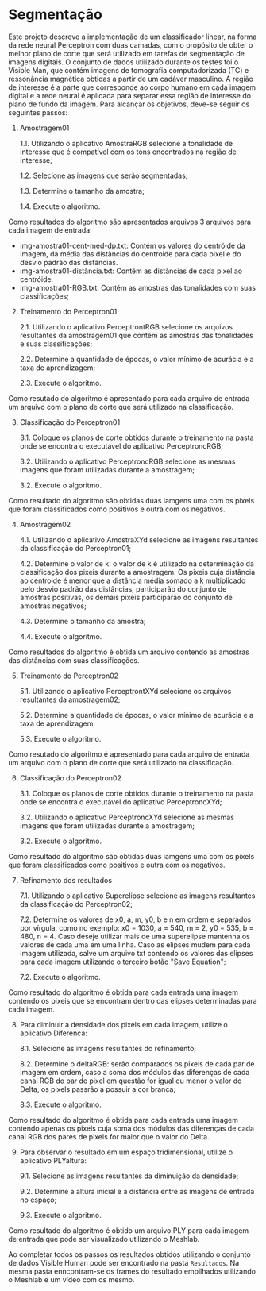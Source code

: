 # Segmentação

Este projeto descreve a implementação de um classificador linear, na forma da rede neural Perceptron com duas camadas, com o propósito de obter o melhor plano de corte que será utilizado em tarefas de segmentação de imagens digitais. O conjunto de dados utilizado durante os testes foi o Visible Man, que contém imagens de tomografia computadorizada (TC) e ressonância magnética obtidas a partir de um cadáver masculino. A região de interesse é a parte que corresponde ao corpo humano em cada imagem digital e a rede neural é aplicada para separar essa região de interesse do plano de fundo da imagem. 
Para alcançar os objetivos, deve-se seguir os seguintes passos:

1. Amostragem01

    1.1. Utilizando o aplicativo AmostraRGB selecione a tonalidade de interesse que é compatível com os tons encontrados na região de interesse;

    1.2. Selecione as imagens que serão segmentadas;
    
    1.3. Determine o tamanho da amostra;

    1.4. Execute o algoritmo.

Como resultados do algoritmo são apresentados arquivos 3 arquivos para cada imagem de entrada:

- img-amostra01-cent-med-dp.txt: Contém os valores do centróide da imagem, da média das distâncias do centroide para cada pixel e do desvio padrão das distâncias.
- img-amostra01-distância.txt: Contém as distâncias de cada pixel ao centróide.
- img-amostra01-RGB.txt: Contém as amostras das tonalidades com suas classificações;

2. Treinamento do Perceptron01

    2.1. Utilizando o aplicativo PerceptrontRGB selecione os arquivos resultantes da amostragem01 que contém as amostras das tonalidades e suas classificações;

    2.2. Determine a quantidade de épocas, o valor mínimo de acurácia e a taxa de aprendizagem;
    
    2.3. Execute o algoritmo.

Como resutado do algoritmo é apresentado para cada arquivo de entrada um arquivo com o plano de corte que será utilizado na classificação.

3. Classificação do Perceptron01

    3.1. Coloque os planos de corte obtidos durante o treinamento na pasta onde se encontra o executável do aplicativo PerceptroncRGB;
    
    3.2. Utilizando o aplicativo PerceptroncRGB selecione as mesmas imagens que foram utilizadas durante a amostragem;
    
    3.2. Execute o algoritmo.

Como resultado do algoritmo são obtidas duas iamgens uma com os pixels que foram classificados como positivos e outra com os negativos.

4. Amostragem02

    4.1. Utilizando o aplicativo AmostraXYd selecione as imagens resultantes da classificação do Perceptron01;

    4.2. Determine o valor de k: o valor de k é utilizado na determinação da classificação dos pixeis durante a amostragem. Os pixeis cuja distância ao centroide é menor que a distância média somado a k multiplicado pelo desvio padrão das distâncias, participarão do conjunto de amostras positivas, os demais pixeis participarão do conjunto de amostras negativos;
    
    4.3. Determine o tamanho da amostra;

    4.4. Execute o algoritmo.

Como resultados do algoritmo é obtida um arquivo contendo as amostras das distâncias com suas classificações.

5. Treinamento do Perceptron02

    5.1. Utilizando o aplicativo PerceptrontXYd selecione os arquivos resultantes da amostragem02;

    5.2. Determine a quantidade de épocas, o valor mínimo de acurácia e a taxa de aprendizagem;
    
    5.3. Execute o algoritmo.

Como resutado do algoritmo é apresentado para cada arquivo de entrada um arquivo com o plano de corte que será utilizado na classificação.

6. Classificação do Perceptron02

    3.1. Coloque os planos de corte obtidos durante o treinamento na pasta onde se encontra o executável do aplicativo PerceptroncXYd;
    
    3.2. Utilizando o aplicativo PerceptroncXYd selecione as mesmas imagens que foram utilizadas durante a amostragem;
    
    3.2. Execute o algoritmo.

Como resultado do algoritmo são obtidas duas iamgens uma com os pixels que foram classificados como positivos e outra com os negativos.

7. Refinamento dos resultados

    7.1. Utilizando o aplicativo Superelipse selecione as imagens resultantes da classificação do Perceptron02;
    
    7.2. Determine os valores de x0, a, m, y0, b e n em ordem e separados por vírgula, como no exemplo: x0 = 1030, a = 540, m = 2, y0 = 535, b = 480, n = 4. Caso deseje utilizar mais de uma superelipse mantenha os valores de cada uma em uma linha. Caso as elipses mudem para cada imagem utilizada, salve um arquivo txt contendo os valores das elipses para cada imagem utilizando o terceiro botão "Save Equation";
    
    7.2. Execute o algoritmo.

Como resultado do algoritmo é obtida para cada entrada uma imagem contendo os pixeis que se encontram dentro das elipses determinadas para cada imagem.

8. Para diminuir a densidade dos pixels em cada imagem, utilize o aplicativo Diferenca:

    8.1. Selecione as imagens resultantes do refinamento;
    
    8.2. Determine o deltaRGB: serão comparados os pixels de cada par de imagem em ordem, caso a soma dos módulos das diferenças de cada canal RGB do par de pixel em questão for igual ou menor o valor do Delta, os pixels passrão a possuir a cor branca;
    
    8.3. Execute o algoritmo.
    
Como resultado do algoritmo é obtida para cada entrada uma imagem contendo apenas os pixels cuja soma dos módulos das diferenças de cada canal RGB dos pares de pixels for maior que o valor do Delta.

9. Para observar o resultado em um espaço tridimensional, utilize o aplicativo PLYaltura:

    9.1. Selecione as imagens resultantes da diminuição da densidade;
    
    9.2. Determine a altura inicial e a distância entre as imagens de entrada no espaço;
    
    9.3. Execute o algoritmo.
    
Como resultado do algoritmo é obtido um arquivo PLY para cada imagem de entrada que pode ser visualizado utilizando o Meshlab.


Ao completar todos os passos os resultados obtidos utilizando o conjunto de dados Visible Human pode ser encontrado na pasta ````Resultados````.
Na mesma pasta enncontram-se os frames do resultado empilhados utilizando o Meshlab e um vídeo com os mesmo.



